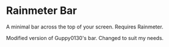 # Rainmeter Bar

A minimal bar across the top of your screen. Requires Rainmeter.

Modified version of Guppy0130's bar. Changed to suit my needs.